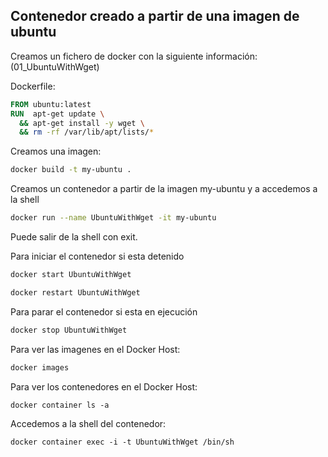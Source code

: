 ## Contenedor creado a partir de una imagen de ubuntu

Creamos un fichero de docker con la siguiente información: (01_UbuntuWithWget)

Dockerfile:

```dockerfile
FROM ubuntu:latest
RUN  apt-get update \
  && apt-get install -y wget \
  && rm -rf /var/lib/apt/lists/* 
```

Creamos una imagen:

```bash
docker build -t my-ubuntu . 
```

Creamos un contenedor a partir de la imagen my-ubuntu y a accedemos a la shell

```bash
docker run --name UbuntuWithWget -it my-ubuntu
```

Puede salir de la shell con exit.

Para iniciar el contenedor si esta detenido

```bash
docker start UbuntuWithWget

docker restart UbuntuWithWget
```

Para parar el contenedor si esta en ejecución

```bash
docker stop UbuntuWithWget
```

Para ver las imagenes en el Docker Host:

```bash
docker images
```

Para ver los contenedores en el Docker Host:

```
docker container ls -a
```

Accedemos a la shell del contenedor:

```
docker container exec -i -t UbuntuWithWget /bin/sh
```

